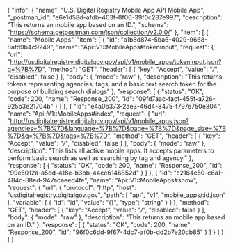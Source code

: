{
  "info": {
    "name": "U.S. Digital Registry Mobile App API Mobile App",
    "_postman_id": "e6e1d58d-afdb-403f-8f06-39f0c287e997",
    "description": "This returns an mobile app based on an ID.",
    "schema": "https://schema.getpostman.com/json/collection/v2.0.0/"
  },
  "item": [
    {
      "name": "Mobile Apps",
      "item": [
        {
          "id": "a1b8d874-5ba6-4029-9668-8afd9b4c9249",
          "name": "Api::V1::MobileApps#tokeninput",
          "request": {
            "url": "http://usdigitalregistry.digitalgov.gov/api/v1/mobile_apps/tokeninput.json?q=%7B%7D",
            "method": "GET",
            "header": [
              {
                "key": "Accept",
                "value": "*/*",
                "disabled": false
              }
            ],
            "body": {
              "mode": "raw"
            },
            "description": "This returns tokens representing agencies, tags, and a basic text search token for the purpose of building search dialogs"
          },
          "response": [
            {
              "status": "OK",
              "code": 200,
              "name": "Response_200",
              "id": "09fd7aac-facf-455f-a726-925b3e21704b"
            }
          ]
        },
        {
          "id": "e4a0b373-2ae3-46d4-8475-f797e750e304",
          "name": "Api::V1::MobileApps#index",
          "request": {
            "url": "http://usdigitalregistry.digitalgov.gov/api/v1/mobile_apps.json?agencies=%7B%7D&language=%7B%7D&page=%7B%7D&page_size=%7B%7D&q=%7B%7D&tags=%7B%7D",
            "method": "GET",
            "header": [
              {
                "key": "Accept",
                "value": "*/*",
                "disabled": false
              }
            ],
            "body": {
              "mode": "raw"
            },
            "description": "This lists all active mobile apps.  It accepts parameters to perform basic search as well as searching by tag and agency."
          },
          "response": [
            {
              "status": "OK",
              "code": 200,
              "name": "Response_200",
              "id": "99e5012a-a5dd-418e-b3bb-44ce6146852d"
            }
          ]
        },
        {
          "id": "c2164c50-c6a1-484c-88ed-947acaeed4fe",
          "name": "Api::V1::MobileApps#show",
          "request": {
            "url": {
              "protocol": "http",
              "host": "usdigitalregistry.digitalgov.gov",
              "path": [
                "api",
                "v1",
                "mobile_apps/:id.json"
              ],
              "variable": [
                {
                  "id": "id",
                  "value": "{}",
                  "type": "string"
                }
              ]
            },
            "method": "GET",
            "header": [
              {
                "key": "Accept",
                "value": "*/*",
                "disabled": false
              }
            ],
            "body": {
              "mode": "raw"
            },
            "description": "This returns an mobile app based on an ID."
          },
          "response": [
            {
              "status": "OK",
              "code": 200,
              "name": "Response_200",
              "id": "96f0c6dd-9f67-4dc7-af0b-dd2b7e20db85"
            }
          ]
        }
      ]
    }
  ]
}